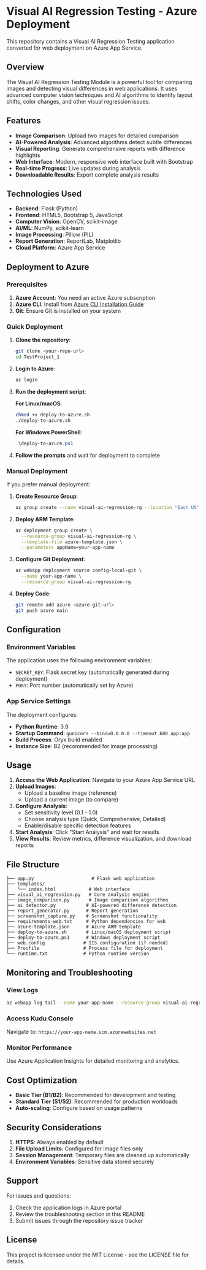 # Visual AI Regression Testing - Azure Deployment

This repository contains a Visual AI Regression Testing application converted for web deployment on Azure App Service.

## Overview

The Visual AI Regression Testing Module is a powerful tool for comparing images and detecting visual differences in web applications. It uses advanced computer vision techniques and AI algorithms to identify layout shifts, color changes, and other visual regression issues.

## Features

- **Image Comparison**: Upload two images for detailed comparison
- **AI-Powered Analysis**: Advanced algorithms detect subtle differences
- **Visual Reporting**: Generate comprehensive reports with difference highlights
- **Web Interface**: Modern, responsive web interface built with Bootstrap
- **Real-time Progress**: Live updates during analysis
- **Downloadable Results**: Export complete analysis results

## Technologies Used

- **Backend**: Flask (Python)
- **Frontend**: HTML5, Bootstrap 5, JavaScript
- **Computer Vision**: OpenCV, scikit-image
- **AI/ML**: NumPy, scikit-learn
- **Image Processing**: Pillow (PIL)
- **Report Generation**: ReportLab, Matplotlib
- **Cloud Platform**: Azure App Service

## Deployment to Azure

### Prerequisites

1. **Azure Account**: You need an active Azure subscription
2. **Azure CLI**: Install from [Azure CLI Installation Guide](https://docs.microsoft.com/en-us/cli/azure/install-azure-cli)
3. **Git**: Ensure Git is installed on your system

### Quick Deployment

1. **Clone the repository**:
   ```bash
   git clone <your-repo-url>
   cd TestProject_1
   ```

2. **Login to Azure**:
   ```bash
   az login
   ```

3. **Run the deployment script**:
   
   **For Linux/macOS**:
   ```bash
   chmod +x deploy-to-azure.sh
   ./deploy-to-azure.sh
   ```
   
   **For Windows PowerShell**:
   ```powershell
   .\deploy-to-azure.ps1
   ```

4. **Follow the prompts** and wait for deployment to complete

### Manual Deployment

If you prefer manual deployment:

1. **Create Resource Group**:
   ```bash
   az group create --name visual-ai-regression-rg --location "East US"
   ```

2. **Deploy ARM Template**:
   ```bash
   az deployment group create \
     --resource-group visual-ai-regression-rg \
     --template-file azure-template.json \
     --parameters appName=your-app-name
   ```

3. **Configure Git Deployment**:
   ```bash
   az webapp deployment source config-local-git \
     --name your-app-name \
     --resource-group visual-ai-regression-rg
   ```

4. **Deploy Code**:
   ```bash
   git remote add azure <azure-git-url>
   git push azure main
   ```

## Configuration

### Environment Variables

The application uses the following environment variables:

- `SECRET_KEY`: Flask secret key (automatically generated during deployment)
- `PORT`: Port number (automatically set by Azure)

### App Service Settings

The deployment configures:
- **Python Runtime**: 3.9
- **Startup Command**: `gunicorn --bind=0.0.0.0 --timeout 600 app:app`
- **Build Process**: Oryx build enabled
- **Instance Size**: B2 (recommended for image processing)

## Usage

1. **Access the Web Application**: Navigate to your Azure App Service URL
2. **Upload Images**: 
   - Upload a baseline image (reference)
   - Upload a current image (to compare)
3. **Configure Analysis**:
   - Set sensitivity level (0.1 - 1.0)
   - Choose analysis type (Quick, Comprehensive, Detailed)
   - Enable/disable specific detection features
4. **Start Analysis**: Click "Start Analysis" and wait for results
5. **View Results**: Review metrics, difference visualization, and download reports

## File Structure

```
├── app.py                     # Flask web application
├── templates/
│   └── index.html            # Web interface
├── visual_ai_regression.py   # Core analysis engine
├── image_comparison.py       # Image comparison algorithms
├── ai_detector.py           # AI-powered difference detection
├── report_generator.py      # Report generation
├── screenshot_capture.py    # Screenshot functionality
├── requirements-web.txt     # Python dependencies for web
├── azure-template.json      # Azure ARM template
├── deploy-to-azure.sh       # Linux/macOS deployment script
├── deploy-to-azure.ps1      # Windows deployment script
├── web.config              # IIS configuration (if needed)
├── Procfile                # Process file for deployment
└── runtime.txt             # Python runtime version
```

## Monitoring and Troubleshooting

### View Logs
```bash
az webapp log tail --name your-app-name --resource-group visual-ai-regression-rg
```

### Access Kudu Console
Navigate to: `https://your-app-name.scm.azurewebsites.net`

### Monitor Performance
Use Azure Application Insights for detailed monitoring and analytics.

## Cost Optimization

- **Basic Tier (B1/B2)**: Recommended for development and testing
- **Standard Tier (S1/S2)**: Recommended for production workloads
- **Auto-scaling**: Configure based on usage patterns

## Security Considerations

1. **HTTPS**: Always enabled by default
2. **File Upload Limits**: Configured for image files only
3. **Session Management**: Temporary files are cleaned up automatically
4. **Environment Variables**: Sensitive data stored securely

## Support

For issues and questions:
1. Check the application logs in Azure portal
2. Review the troubleshooting section in this README
3. Submit issues through the repository issue tracker

## License

This project is licensed under the MIT License - see the LICENSE file for details.
